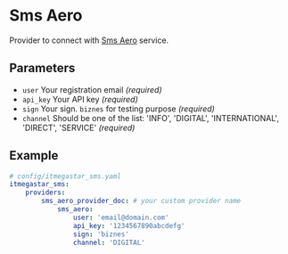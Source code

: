 # Sms Aero

Provider to connect with [Sms Aero](https://smsaero.ru/) service.

## Parameters

 * `user` Your registration email *(required)*
 * `api_key` Your API key *(required)*
 * `sign` Your sign. `biznes` for testing purpose *(required)*
 * `channel` Should be one of the list: 'INFO', 'DIGITAL', 'INTERNATIONAL', 'DIRECT', 'SERVICE' *(required)*

## Example

``` yaml
# config/itmegastar_sms.yaml
itmegastar_sms:
    providers:
        sms_aero_provider_doc: # your custom provider name
            sms_aero:
                user: 'email@domain.com'
                api_key: '1234567890abcdefg'
                sign: 'biznes'
                channel: 'DIGITAL'
```